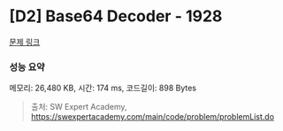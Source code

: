 # [D2] Base64 Decoder - 1928 

[문제 링크](https://swexpertacademy.com/main/code/problem/problemDetail.do?contestProbId=AV5PR4DKAG0DFAUq) 

### 성능 요약

메모리: 26,480 KB, 시간: 174 ms, 코드길이: 898 Bytes



> 출처: SW Expert Academy, https://swexpertacademy.com/main/code/problem/problemList.do